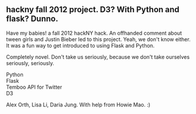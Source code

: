 hackny fall 2012 project. D3? With Python and flask? Dunno.
----------------------------------------------------------
Have my babies! a fall 2012 hackNY hack.
An offhanded comment about tween girls and Justin Bieber led to this project. Yeah, we don't know either.
It was a fun way to get introduced to using Flask and Python.

Completely novel. Don't take us seriously, because we don't take ourselves seriously, seriously.

Python  
Flask  
Temboo API for Twitter  
D3  


Alex Orth, Lisa Li, Daria Jung.
With help from Howie Mao. :)




